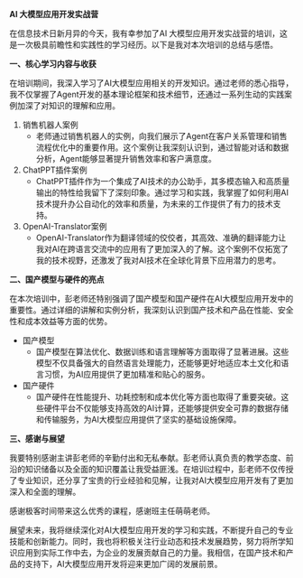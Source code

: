 **AI 大模型应用开发实战营**

在信息技术日新月异的今天，我有幸参加了AI 大模型应用开发实战营的培训，这是一次极具前瞻性和实践性的学习经历。以下是我对本次培训的总结与感悟。

**一、核心学习内容与收获**

在培训期间，我深入学习了AI大模型应用相关的开发知识。通过老师的悉心指导，我不仅掌握了Agent开发的基本理论框架和技术细节，还通过一系列生动的实践案例加深了对知识的理解和应用。

1. 销售机器人案例
   - 老师通过销售机器人的实例，向我们展示了Agent在客户关系管理和销售流程优化中的重要作用。这个案例让我深刻认识到，通过智能对话和数据分析，Agent能够显著提升销售效率和客户满意度。
2. ChatPPT插件案例
   - ChatPPT插件作为一个集成了AI技术的办公助手，其多模态输入和高质量输出的特性给我留下了深刻印象。通过学习和实践，我掌握了如何利用AI技术提升办公自动化的效率和质量，为未来的工作提供了有力的技术支持。
3. OpenAI-Translator案例
   - OpenAI-Translator作为翻译领域的佼佼者，其高效、准确的翻译能力让我对AI在跨语言交流中的应用有了更加深入的了解。这个案例不仅拓宽了我的技术视野，还激发了我对AI技术在全球化背景下应用潜力的思考。

**二、国产模型与硬件的亮点**

在本次培训中，彭老师还特别强调了国产模型和国产硬件在AI大模型应用开发中的重要性。通过详细的讲解和实例分析，我深刻认识到国产技术和产品在性能、安全性和成本效益等方面的优势。

- 国产模型
  - 国产模型在算法优化、数据训练和语言理解等方面取得了显著进展。这些模型不仅具备强大的自然语言处理能力，还能够更好地适应本土文化和语言习惯，为AI应用提供了更加精准和贴心的服务。
- 国产硬件
  - 国产硬件在性能提升、功耗控制和成本优化等方面也取得了重要突破。这些硬件平台不仅能够支持高效的AI计算，还能够提供安全可靠的数据存储和传输服务，为AI大模型应用提供了坚实的基础设施保障。

**三、感谢与展望**

我要特别感谢主讲彭老师的辛勤付出和无私奉献。彭老师认真负责的教学态度、前沿的知识储备以及全面的知识覆盖让我受益匪浅。在培训过程中，彭老师不仅传授了专业知识，还分享了宝贵的行业经验和见解，让我对AI大模型应用开发有了更加深入和全面的理解。

感谢极客时间带来这么优秀的课程，感谢班主任萌萌老师。

展望未来，我将继续深化对AI大模型应用开发的学习和实践，不断提升自己的专业技能和创新能力。同时，我也将积极关注行业动态和技术发展趋势，努力将所学知识应用到实际工作中去，为企业的发展贡献自己的力量。我相信，在国产技术和产品的支持下，AI大模型应用开发将迎来更加广阔的发展前景。